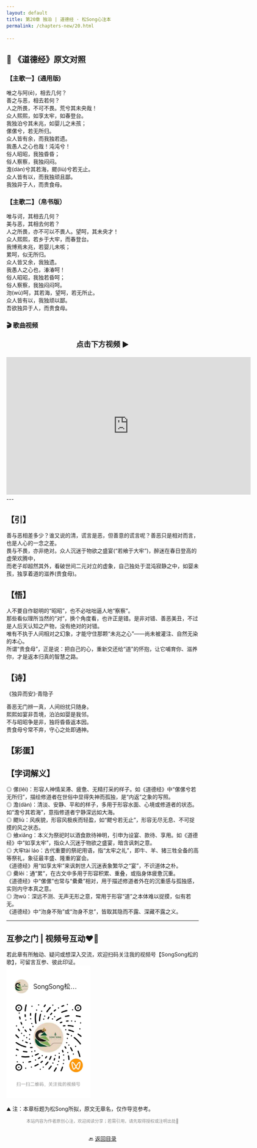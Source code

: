 ```yaml
---
layout: default
title: 第20章 独泊 | 道德经 · 松Song心注本
permalink: /chapters-new/20.html

---
```


## 📜 《道德经》原文对照
### 【主歌一】(通用版)
唯之与阿(ē)，相去几何？<br>
善之与恶，相去若何？<br>
人之所畏，不可不畏。荒兮其未央哉！<br>
众人熙熙，如享太牢，如春登台。<br>
我独泊兮其未兆，如婴儿之未孩；<br>
傫傫兮，若无所归。<br>
众人皆有余，而我独若遗。<br>
我愚人之心也哉！沌沌兮！<br>
俗人昭昭，我独昏昏；<br>
俗人察察，我独闷闷。<br>
澹(dàn)兮其若海，飂(liù)兮若无止。 <br>
众人皆有以，而我独顽且鄙。<br>
我独异于人，而贵食母。<br>

### 【主歌二】（帛书版）
唯与诃，其相去几何？<br>
美与恶，其相去何若？<br>
人之所畏，亦不可以不畏人。望呵，其未央才！<br>
众人熙熙，若乡于大牢，而春登台。<br>
我博焉未兆，若婴儿未咳；<br>
累呵，似无所归。<br>
众人皆又余，我独遗。<br>
我愚人之心也，湷湷呵！<br>
俗人昭昭，我独若昏呵；<br>
俗人察察，我独闷闷呵。<br>
沕(wù)呵，其若海，望呵，若无所止。<br>
众人皆有以，我独顽以鄙。<br>
吾欲独异于人，而贵食母。<br>


### 🎬 歌曲视频
<p style="text-align:center; font-size:1.2rem; font-weight:bold;">
  点击下方视频 ▶️
</p>

<iframe
  src="https://streamable.com/e/r6uulj"
  width="640"
  height="360"
  frameborder="0"
  allowfullscreen
  loading="lazy">
</iframe>
---

## 【引】
善与恶相差多少？谁又说的清，谎言是恶，但善意的谎言呢？善恶只是相对而言，也是人心的一念之差。<br>
畏与不畏，亦非绝对。众人沉迷于物欲之盛宴(“若飨于大牢”)，醉迷在春日登高的虚荣欢腾中，<br>
而老子却超然其外，看破世间二元对立的虚象，自己独处于混沌寂静之中，如婴未孩，独享着道的滋养(贵食母)。<br>

## 【悟】
人不要自作聪明的“昭昭”，也不必咄咄逼人地“察察”。 <br>
那些看似理所当然的“对”，换个角度看，也许正是错。是非对错、善恶美丑，不过是人后天认知之产物，没有绝对的对错。<br>
唯有不执于人间相对之幻象，才能守住那颗“未兆之心”——尚未被灌注、自然无染的本心。<br>
所谓“贵食母”，正是说：把自己的心，重新交还给“道”的怀抱，让它哺育你、滋养你，才是返本归真的智慧之路。<br>

## 【诗】
《独异而安》·青隐子

善恶无门辨一真，人间纷扰只随身。<br>
熙熙如宴非吾境，泊泊如婴是我邻。<br>
不与昭昭争是非，独将昏昏返本因。<br>
贵食母兮常不弃，守心之处即通神。<br>

## 【彩蛋】

## 【字词解义】

◎ 傫(lěi)：形容人神情呆滞、疲惫、无精打采的样子。如《道德经》中“傫傫兮若无所归”，描绘修道者在世俗中显得失神而孤独，是“内返”之象的写照。<br>
◎ 澹(dàn)：清淡、安静、平和的样子，多用于形容水面、心境或修道者的状态。如“澹兮其若海”，意指修道者宁静深远如大海。<br>
◎ 飂liù：风疾貌，形容风极疾而轻盈，如“飂兮若无止”，形容无尽无息、不可捉摸的风之状态。<br>
◎ 飨xiǎng：本义为祭祀时以酒食款待神明，引申为设宴、款待、享用。如《道德经》中“如享太牢”，指众人沉迷于物欲之盛宴，暗含讽刺之意。<br>
◎ 大牢tài láo：古代重要的祭祀用语，指“太牢之礼”，即牛、羊、猪三牲全备的高等祭礼，象征最丰盛、隆重的宴会。<br>
  《道德经》用“如享太牢”来讽刺世人沉迷表象繁华之“宴”，不识道体之朴。<br>
◎ 纍lěi：通“累”，在古文中多用于形容积累、重叠，或指身体疲惫沉重。<br>
  《道德经》中“傫傫”也常与“纍纍”相对，用于描述修道者外在的沉重感与孤独感，实则内守本真之意。<br>
◎ 沕wù：深远不测、无声无形之意，常用于形容“道”之本体难以捉摸，似有若无。<br>
  《道德经》中“沕身不殆”或“沕身不怠”，皆取其隐而不露、深藏不露之义。<br>

---
##  互参之门 | 视频号互动❤️🤝

若此章有所触动、疑问或想深入交流，欢迎扫码关注我的视频号【SongSong松的歌】，可留言互参、彼此印证。<br>
<img src="../img/qrcode_songsong.jpg" alt="扫码进入视频号" width="220">

⛰️ 注：本章标题为松Song所拟，原文无章名，仅作导览参考。<br>
<p style="text-align:center;font-size:0.8em;color:#888;">
本站内容为作者原创心注，欢迎阅读分享；若需引用，请先取得授权或注明出处🙏
</p>
<p style="text-align:center; margin-top:2em;">
  🔙 <a href="{{ '/' | relative_url }}#catalog">返回目录</a>
</p>
